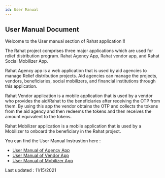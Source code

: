 ```yaml
---
id: User Manual
---
```

## User Manual Document
Welcome to the User manual section of Rahat application !!

The Rahat project comprises three major applications which are used for relief distribution program. Rahat Agency App, Rahat vendor app, and Rahat Social Mobilizer App. 

Rahat Agency app is a web application that is used by aid agencies to manage Relief distribution projects. Aid agencies can manage the projects, vendors, beneficiaries, social mobilizers, and financial institutions through this application. 

Rahat Vendor application is a mobile application that is used by a vendor who provides the aid/Rahat to the beneficiaries after receiving the OTP from them. By using this app the vendor obtains the OTP and collects the tokens from the aid agency and then redeems the tokens and then receives the amount equivalent to the tokens.

Rahat Mobilizer application is a mobile application that is used by a Mobilizer to onboard the beneficiary in the Rahat project. 

You can find the User Manual Instrustion here :
- [User Manual of Agency App](https://bit.ly/rahat_agency_app_user_manual)
- [User Manual of Vendor App](https://bit.ly/rahat_vendor_app_user_manual)
- [User Manual of Mobilizer App](https://bit.ly/rahat_mobilizer_app_user_manual)

Last updated : 11/15/2021